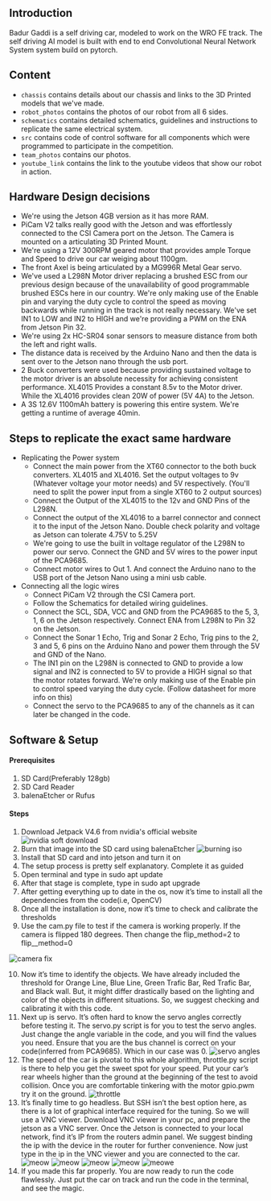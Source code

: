 ## Introduction

Badur Gaddi is a self driving car, modeled to work on the WRO FE track. The self driving AI model is built with end to end Convolutional Neural Network System system build on pytorch.


## Content

* `chassis` contains details about our chassis and links to the 3D Printed models that we've made.
* `robot_photos` contains the photos of our robot from all 6 sides.
* `schematics` contains detailed schematics, guidelines and instructions to replicate the same electrical system.
* `src` contains code of control software for all components which were programmed to participate in the competition.
* `team_photos` contains our photos.
* `youtube_link` contains the link to the youtube videos that show our robot in action.


## Hardware Design decisions

- We're using the Jetson 4GB version as it has more RAM.
- PiCam V2 talks really good with the Jetson and was effortlessly connected to the CSI Camera port on the Jetson. The Camera is mounted on a articulating 3D Printed Mount.
- We're using a 12V 300RPM geared motor that provides ample Torque and Speed to drive our car weiging about 1100gm.
- The front Axel is being articulated by a MG996R Metal Gear servo.
- We've used a L298N Motor driver replacing a brushed ESC from our previous design because of the unavailability of good programmable brushed ESCs here in our country. We're only making use of the Enable pin and varying the duty cycle to control the speed as moving backwards while running in the track is not really necessary. We've set IN1 to LOW and IN2 to HIGH and we're providing a PWM on the ENA from Jetson Pin 32.
- We're using 2x HC-SR04 sonar sensors to measure distance from both the left and right walls.
- The distance data is received by the Arduino Nano and then the data is sent over to the Jetson nano through the usb port.
- 2 Buck converters were used because providing sustained voltage to the motor driver is an absolute necessity for achieving consistent performance. XL4015 Provides a constant 8.5v to the Motor driver. While the XL4016 provides clean 20W of power (5V 4A) to the Jetson.
- A 3S 12.6V 1100mAh battery is powering this entire system. We're getting a runtime of average 40min.

## Steps to replicate the exact same hardware

+  Replicating the Power system
    - Connect the main power from the XT60 connector to the both buck converters. XL4015 and XL4016. Set the output voltages to 9v (Whatever voltage your motor needs) and 5V respectively. (You'll need to split the power input from a single XT60 to 2 output sources)
    - Connect the Output of the XL4015 to the 12v and GND Pins of the L298N.
    - Connect the output of the XL4016 to a barrel connector and connect it to the input of the Jetson Nano. Double check polarity and voltage as Jetson can tolerate 4.75V to 5.25V
    - We're going to use the built in voltage regulator of the L298N to power our servo. Connect the GND and 5V wires to the power input of the PCA9685.
    - Connect motor wires to Out 1. And connect the Arduino nano to the USB port of the Jetson Nano using a mini usb cable.
+  Connecting all the logic wires
    - Connect PiCam V2 through the CSI Camera port.
    - Follow the Schematics for detailed wiring guidelines.
    - Connect the SCL, SDA, VCC and GND from the PCA9685 to the 5, 3, 1, 6 on the Jetson respectively. Connect ENA from L298N to Pin 32 on the Jetson.
    - Connect the Sonar 1 Echo, Trig and Sonar 2 Echo, Trig pins to the 2, 3 and 5, 6 pins on the Arduino Nano and power them through the 5V and GND of the Nano.
    - The IN1 pin on the L298N is connected to GND to provide a low signal and IN2 is connected to 5V to provide a HIGH signal so that the motor rotates forward. We're only making use of the Enable pin to control speed varying the duty cycle. (Follow datasheet for more info on this)
    - Connect the servo to the PCA9685 to any of the channels as it can later be changed in the code.


## Software & Setup

#### Prerequisites

1. SD Card(Preferably 128gb)
2. SD Card Reader
3. balenaEtcher or Rufus

#### Steps

1. Download Jetpack V4.6 from nvidia's official website
 ![nvidia soft download](https://github.com/tausif-sama/Bangladesh_Team-Prodigy/blob/main/others/1.PNG)
2. Burn that image into the SD card using balenaEtcher
 ![burning iso](https://github.com/tausif-sama/Bangladesh_Team-Prodigy/blob/main/others/2a.PNG)
3. Install that SD card and into jetson and turn it on
4. The setup process is pretty self explanatory. Complete it as guided
5. Open terminal and type in sudo apt update
6. After that stage is complete, type in sudo apt upgrade
7. After getting everything up to date in the os, now it’s time to install all the dependencies from the code(i.e, OpenCV)
8. Once all the installation is done, now it’s time to check and calibrate the thresholds
9. Use the cam.py file to test if the camera is working properly. If the camera is flipped 180 degrees. Then change the flip_method=2 to flip__method=0

![camera fix](https://github.com/tausif-sama/Bangladesh_Team-Prodigy/blob/main/others/9.PNG)

10. Now it’s time to identify the objects. We have already included the threshold for Orange Line, Blue Line, Green Trafic Bar, Red Trafic Bar, and Black wall. But, it might differ drastically based on the lighting and color of the objects in different situations. So, we suggest checking and calibrating it with this code. 
11. Next up is servo. It’s often hard to know the servo angles correctly before testing it. The  servo.py script is for you to test the servo angles. Just change the angle variable in the code, and you will find the values you need. Ensure that you are the bus channel is correct on your code(inferred from PCA9685). Which in our case was 0.
![servo angles](https://github.com/tausif-sama/Bangladesh_Team-Prodigy/blob/main/others/11.PNG)
12. The speed of the car is pivotal to this whole algorithm, throttle.py script is there to help you get the sweet spot for your speed. Put your car’s rear wheels higher than the ground at the beginning of the test to avoid collision. Once you are comfortable tinkering with the motor gpio.pwm try it on the ground.
![throttle](https://github.com/tausif-sama/Bangladesh_Team-Prodigy/blob/main/others/12.PNG)
13. It’s finally time to go headless. But SSH isn’t the best option here, as there is a lot of graphical interface required for the tuning. So we will use a VNC viewer. Download VNC viewer in your pc, and prepare the jetson as a VNC server. Once the Jetson is connected to your local network, find it’s IP from the routers admin panel. We suggest binding the ip with the device in the router for further convenience. Now just type in the ip in the VNC viewer and you are connected to the car.
![meow](https://github.com/tausif-sama/Bangladesh_Team-Prodigy/blob/main/others/13aa.PNG)
![meow](https://github.com/tausif-sama/Bangladesh_Team-Prodigy/blob/main/others/13b.PNG)
![meow](https://github.com/tausif-sama/Bangladesh_Team-Prodigy/blob/main/others/13c.PNG)
![meow](https://github.com/tausif-sama/Bangladesh_Team-Prodigy/blob/main/others/13d.PNG)
![meowe](https://github.com/tausif-sama/Bangladesh_Team-Prodigy/blob/main/others/13e.PNG)
14. If you made this far properly. You are now ready to run the code flawlessly. Just put the car on track and run the code in the terminal, and see the magic. 

